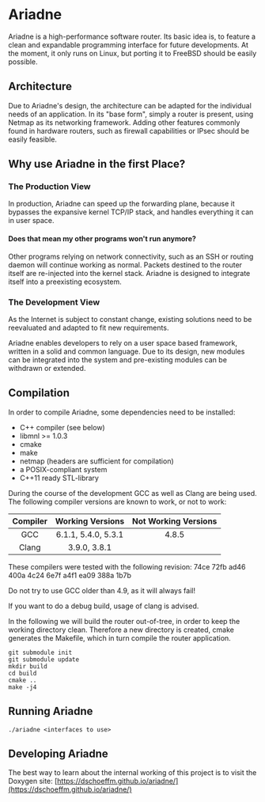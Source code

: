 
# Ariadne

Ariadne is a high-performance software router.
Its basic idea is, to feature a clean and expandable programming interface for future developments.
At the moment, it only runs on Linux, but porting it to FreeBSD should be easily possible.

## Architecture

Due to Ariadne's design, the architecture can be adapted for the individual needs of an application.
In its "base form", simply a router is present, using Netmap as its networking framework.
Adding other features commonly found in hardware routers, such as firewall capabilities
or IPsec should be easily feasible.

## Why use Ariadne in the first Place?

### The Production View

In production, Ariadne can speed up the forwarding plane, because it bypasses the
expansive kernel TCP/IP stack, and handles everything it can in user space.

#### Does that mean my other programs won't run anymore?

Other programs relying on network connectivity, such as an SSH or routing daemon
will continue working as normal.
Packets destined to the router itself are re-injected into the kernel stack.
Ariadne is designed to integrate itself into a preexisting ecosystem.

### The Development View

As the Internet is subject to constant change, existing solutions need to be
reevaluated and adapted to fit new requirements.

Ariadne enables developers to rely on a user space based framework, written in
a solid and common language. Due to its design, new modules can be integrated
into the system and pre-existing modules can be withdrawn or extended.

## Compilation

In order to compile Ariadne, some dependencies need to be installed:
* C++ compiler (see below)
* libmnl >= 1.0.3
* cmake
* make
* netmap (headers are sufficient for compilation)
* a POSIX-compliant system
* C++11 ready STL-library

During the course of the development GCC as well as Clang are being used.
The following compiler versions are known to work, or not to work:

| Compiler | Working Versions     | Not Working Versions |
|:--------:|:--------------------:|:--------------------:|
| GCC      | 6.1.1, 5.4.0, 5.3.1  | 4.8.5                |
| Clang    | 3.9.0, 3.8.1         |                      |

These compilers were tested with the following revision:
74ce 72fb ad46 400a 4c24 6e7f a4f1 ea09 388a 1b7b

Do not try to use GCC older than 4.9, as it will always fail!

If you want to do a debug build, usage of clang is advised.

In the following we will build the router out-of-tree, in order to keep the
working directory clean. Therefore a new directory is created, cmake
generates the Makefile, which in turn compile the router application.

~~~{.sh}
git submodule init
git submodule update
mkdir build
cd build
cmake ..
make -j4
~~~

## Running Ariadne

~~~{.sh}
./ariadne <interfaces to use>
~~~

## Developing Ariadne

The best way to learn about the internal working of this project is to visit
the Doxygen site:
[https://dschoeffm.github.io/ariadne/](https://dschoeffm.github.io/ariadne/)

